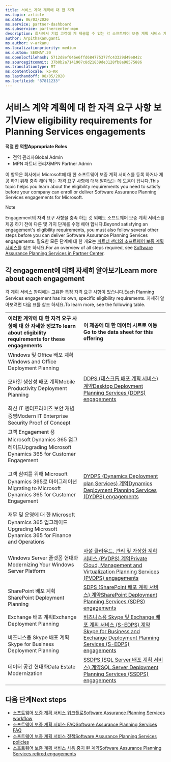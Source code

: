 ```yaml
---
title: 서비스 계약 계획에 대 한 자격
ms.topic: article
ms.date: 06/03/2020
ms.service: partner-dashboard
ms.subservice: partnercenter-mpn
description: 회사에서 기업 고객에 게 제공할 수 있는 각 소프트웨어 보증 계획 서비스 계약에 대 한 자격 요구 사항에 대해 알아봅니다.
author: ArpithaKanuganti
ms.author: v-arkanu
ms.localizationpriority: medium
ms.custom: SEOMAY.20
ms.openlocfilehash: 5712d8ef046e6ffd684775377fc43329d49e842c
ms.sourcegitcommit: 37b0b2a7141907c8d21839de3128fb8a98575886
ms.translationtype: MT
ms.contentlocale: ko-KR
ms.lasthandoff: 08/05/2020
ms.locfileid: "87811233"
---
```

# <a name="view-eligibility-requirements-for-planning-services-engagements"></a><span data-ttu-id="37224-103">서비스 계약 계획에 대 한 자격 요구 사항 보기</span><span class="sxs-lookup"><span data-stu-id="37224-103">View eligibility requirements for Planning Services engagements</span></span>

<span data-ttu-id="37224-104">**적절 한 역할**</span><span class="sxs-lookup"><span data-stu-id="37224-104">**Appropriate Roles**</span></span>

- <span data-ttu-id="37224-105">전역 관리자</span><span class="sxs-lookup"><span data-stu-id="37224-105">Global Admin</span></span>
- <span data-ttu-id="37224-106">MPN 파트너 관리자</span><span class="sxs-lookup"><span data-stu-id="37224-106">MPN Partner Admin</span></span>

<span data-ttu-id="37224-107">이 항목은 회사에서 Microsoft에 대 한 소프트웨어 보증 계획 서비스를 등록 하거나 제공 하기 위해 충족 해야 하는 자격 요구 사항에 대해 알아보는 데 도움이 됩니다.</span><span class="sxs-lookup"><span data-stu-id="37224-107">This topic helps you learn about the eligibility requirements you need to satisfy before your company can enroll or deliver Software Assurance Planning Services engagements for Microsoft.</span></span>

>[!NOTE]
> <span data-ttu-id="37224-108">Engagement의 자격 요구 사항을 충족 하는 것 외에도 소프트웨어 보증 계획 서비스를 제공 하기 전에 다른 몇 가지 단계를 수행 해야 합니다.</span><span class="sxs-lookup"><span data-stu-id="37224-108">Beyond satisfying an engagement's eligibility requirements, you must also follow several other steps before you can deliver Software Assurance Planning Services engagements.</span></span> <span data-ttu-id="37224-109">필요한 모든 단계에 대 한 개요는 [파트너 센터의 소프트웨어 보증 계획 서비스](software-assurance-dps.md)를 참조 하세요.</span><span class="sxs-lookup"><span data-stu-id="37224-109">For an overview of all steps required, see [Software Assurance Planning Services in Partner Center](software-assurance-dps.md).</span></span>

## <a name="learn-more-about-each-engagement"></a><span data-ttu-id="37224-110">각 engagement에 대해 자세히 알아보기</span><span class="sxs-lookup"><span data-stu-id="37224-110">Learn more about each engagement</span></span>

<span data-ttu-id="37224-111">각 계획 서비스 참여에는 고유한 특정 자격 요구 사항이 있습니다.</span><span class="sxs-lookup"><span data-stu-id="37224-111">Each Planning Services engagement has its own, specific eligibility requirements.</span></span> <span data-ttu-id="37224-112">자세히 알아보려면 다음 표를 참조 하세요.</span><span class="sxs-lookup"><span data-stu-id="37224-112">To learn more, see the following table.</span></span>

|<span data-ttu-id="37224-113">**이러한 계약에 대 한 자격 요구 사항에 대 한 자세한 정보**</span><span class="sxs-lookup"><span data-stu-id="37224-113">**To learn about eligibility requirements for these engagements**</span></span>   |<span data-ttu-id="37224-114">**이 제공에 대 한 데이터 시트로 이동**</span><span class="sxs-lookup"><span data-stu-id="37224-114">**Go to the data sheet for this offering**</span></span>  |
|:------------------------------------|:------------------|
| <span data-ttu-id="37224-115">Windows 및 Office 배포 계획</span><span class="sxs-lookup"><span data-stu-id="37224-115">Windows and Office Deployment Planning</span></span><br/><br/> <span data-ttu-id="37224-116">모바일 생산성 배포 계획</span><span class="sxs-lookup"><span data-stu-id="37224-116">Mobile Productivity Deployment Planning</span></span><br/><br/> <span data-ttu-id="37224-117">최신 IT 엔터프라이즈 보안 개념 증명</span><span class="sxs-lookup"><span data-stu-id="37224-117">Modern IT Enterprise Security Proof of Concept</span></span> | [<span data-ttu-id="37224-118">DDPS (데스크톱 배포 계획 서비스) 계약</span><span class="sxs-lookup"><span data-stu-id="37224-118">Desktop Deployment Planning Services (DDPS) engagements</span></span>](https://go.microsoft.com/fwlink/?linkid=2116072) |
| <span data-ttu-id="37224-119">고객 Engagement 용 Microsoft Dynamics 365 업그레이드</span><span class="sxs-lookup"><span data-stu-id="37224-119">Upgrading Microsoft Dynamics 365 for Customer Engagement</span></span><br/><br/> <span data-ttu-id="37224-120">고객 참여를 위해 Microsoft Dynamics 365로 마이그레이션</span><span class="sxs-lookup"><span data-stu-id="37224-120">Migrating to Microsoft Dynamics 365 for Customer Engagement</span></span><br/><br/> <span data-ttu-id="37224-121">재무 및 운영에 대 한 Microsoft Dynamics 365 업그레이드</span><span class="sxs-lookup"><span data-stu-id="37224-121">Upgrading Microsoft Dynamics 365 for Finance and Operations</span></span>  | [<span data-ttu-id="37224-122">DYDPS (Dynamics Deployment plan Services) 계약</span><span class="sxs-lookup"><span data-stu-id="37224-122">Dynamics Deployment Planning Services (DYDPS) engagements</span></span>](https://go.microsoft.com/fwlink/?linkid=2116073)  |
| <span data-ttu-id="37224-123">Windows Server 플랫폼 현대화</span><span class="sxs-lookup"><span data-stu-id="37224-123">Modernizing Your Windows Server Platform</span></span> | [<span data-ttu-id="37224-124">사설 클라우드, 관리 및 가상화 계획 서비스 (PVDPS) 계약</span><span class="sxs-lookup"><span data-stu-id="37224-124">Private Cloud, Management and Virtualization Planning Services (PVDPS) engagements</span></span>](https://go.microsoft.com/fwlink/?linkid=2115982) |
| <span data-ttu-id="37224-125">SharePoint 배포 계획</span><span class="sxs-lookup"><span data-stu-id="37224-125">SharePoint Deployment Planning</span></span>   | [<span data-ttu-id="37224-126">SDPS (SharePoint 배포 계획 서비스) 계약</span><span class="sxs-lookup"><span data-stu-id="37224-126">SharePoint Deployment Planning Services (SDPS) engagements</span></span>](https://go.microsoft.com/fwlink/?linkid=2116074)  |
| <span data-ttu-id="37224-127">Exchange 배포 계획</span><span class="sxs-lookup"><span data-stu-id="37224-127">Exchange Deployment Planning</span></span><br/><br/> <span data-ttu-id="37224-128">비즈니스용 Skype 배포 계획</span><span class="sxs-lookup"><span data-stu-id="37224-128">Skype for Business Deployment Planning</span></span>  | [<span data-ttu-id="37224-129">비즈니스용 Skype 및 Exchange 배포 계획 서비스 (S-EDPS) 계약</span><span class="sxs-lookup"><span data-stu-id="37224-129">Skype for Business and Exchange Deployment Planning Services (S-EDPS) engagements</span></span>](https://go.microsoft.com/fwlink/?linkid=2116075)  |
| <span data-ttu-id="37224-130">데이터 공간 현대화</span><span class="sxs-lookup"><span data-stu-id="37224-130">Data Estate Modernization</span></span>  | [<span data-ttu-id="37224-131">SSDPS (SQL Server 배포 계획 서비스) 계약</span><span class="sxs-lookup"><span data-stu-id="37224-131">SQL Server Deployment Planning Services (SSDPS) engagements</span></span>](https://go.microsoft.com/fwlink/?linkid=2116076)  |

## <a name="next-steps"></a><span data-ttu-id="37224-132">다음 단계</span><span class="sxs-lookup"><span data-stu-id="37224-132">Next steps</span></span>

- [<span data-ttu-id="37224-133">소프트웨어 보증 계획 서비스 워크플로</span><span class="sxs-lookup"><span data-stu-id="37224-133">Software Assurance Planning Services workflow</span></span>](https://go.microsoft.com/fwlink/?linkid=2115983)
- [<span data-ttu-id="37224-134">소프트웨어 보증 계획 서비스 FAQ</span><span class="sxs-lookup"><span data-stu-id="37224-134">Software Assurance Planning Services FAQ</span></span>](https://go.microsoft.com/fwlink/?linkid=2116077)
- [<span data-ttu-id="37224-135">소프트웨어 보증 계획 서비스 정책</span><span class="sxs-lookup"><span data-stu-id="37224-135">Software Assurance Planning Services policies</span></span>](https://go.microsoft.com/fwlink/?linkid=2115984)
- [<span data-ttu-id="37224-136">소프트웨어 보증 계획 서비스 사용 중지 된 계약</span><span class="sxs-lookup"><span data-stu-id="37224-136">Software Assurance Planning Services retired engagements</span></span>](https://query.prod.cms.rt.microsoft.com/cms/api/am/binary/RE4sln9)

